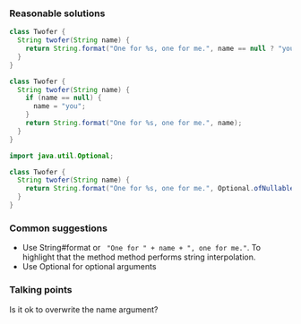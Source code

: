 ### Reasonable solutions

```java
class Twofer {
  String twofer(String name) {
    return String.format("One for %s, one for me.", name == null ? "you" : name);
  }
}
```

```java
class Twofer {
  String twofer(String name) {
    if (name == null) {
      name = "you";
    }
    return String.format("One for %s, one for me.", name);
  }
}
```

```java
import java.util.Optional;

class Twofer {
  String twofer(String name) {
    return String.format("One for %s, one for me.", Optional.ofNullable(name).orElse("you"));
  }
}
```


### Common suggestions

- Use String#format or ` "One for " + name + ", one for me."`. To highlight that the method method performs string interpolation.
- Use Optional for optional arguments

### Talking points

Is it ok to overwrite the name argument?
